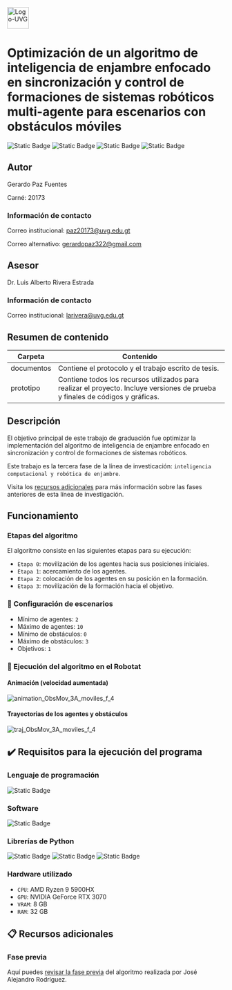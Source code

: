 <img alt="Logo-UVG" height="50" src="https://github.com/user-attachments/assets/ca88dcc9-d874-4fad-83f9-fc9d2200c4e5">

# Optimización de un algoritmo de inteligencia de enjambre enfocado en sincronización y control de formaciones de sistemas robóticos multi-agente para escenarios con obstáculos móviles

![Static Badge](https://img.shields.io/badge/Estado-en%20desarrollo-purple)
![Static Badge](https://img.shields.io/badge/Fase-3-white)
![Static Badge](https://img.shields.io/badge/Python-v3.10.4-blue)
![Static Badge](https://img.shields.io/badge/Webots-vR2023b-darkred)

## Autor

Gerardo Paz Fuentes

Carné: 20173

### Información de contacto

Correo institucional: [paz20173@uvg.edu.gt](mailto:paz20173@uvg.edu.gt)

Correo alternativo: [gerardopaz322@gmail.com](mailto:gerardopaz322@gmail.com)

## Asesor

Dr. Luis Alberto Rivera Estrada

### Información de contacto

Correo institucional: [larivera@uvg.edu.gt](mailto:larivera@uvg.edu.gt)

## Resumen de contenido

| Carpeta    | Contenido                                                                                                                     |
|------------|-------------------------------------------------------------------------------------------------------------------------------|
| documentos | Contiene el protocolo y el trabajo escrito de tesis.                                                          |
| prototipo  | Contiene todos los recursos utilizados para realizar el proyecto. Incluye versiones de prueba y finales de códigos y gráficas. |

## Descripción

El objetivo principal de este trabajo de graduación fue optimizar la implementación del algoritmo de inteligencia de enjambre enfocado en sincronización y control de formaciones de sistemas robóticos.

Este trabajo es la tercera fase de la línea de investicación: `inteligencia computacional y robótica de enjambre`. 

Visita los [recursos adicionales](#clipboard-recursos-adicionales) para más información sobre las fases anteriores de esta línea de investigación.

## Funcionamiento

### Etapas del algoritmo

El algoritmo consiste en las siguientes etapas para su ejecución:

- `Etapa 0`: movilización de los agentes hacia sus posiciones iniciales.
- `Etapa 1`: acercamiento de los agentes.
- `Etapa 2`: colocación de los agentes en su posición en la formación.
- `Etapa 3`: movilización de la formación hacia el objetivo.

### :wrench: Configuración de escenarios

- Mínimo de agentes: `2`
- Máximo de agentes: `10`
- Mínimo de obstáculos: `0`
- Máximo de obstáculos: `3`
- Objetivos: `1`

### :rocket: Ejecución del algoritmo en el Robotat

#### Animación (velocidad aumentada)

![animation_ObsMov_3A_moviles_f_4](https://github.com/user-attachments/assets/193f64e2-6325-412c-a73c-5230e1f0eca7)

#### Trayectorias de los agentes y obstáculos

![traj_ObsMov_3A_moviles_f_4](https://github.com/user-attachments/assets/2d0fbedf-9fef-4258-839a-913546adc74f)

## :heavy_check_mark: Requisitos para la ejecución del programa

### Lenguaje de programación

![Static Badge](https://img.shields.io/badge/Python-v3.10.4-blue)

### Software

![Static Badge](https://img.shields.io/badge/Webots-vR2023b-darkred)

### Librerías de Python
![Static Badge](https://img.shields.io/badge/NumPy-v1.23.2-blue)
![Static Badge](https://img.shields.io/badge/SciPy-v1.13.0-blue)
![Static Badge](https://img.shields.io/badge/Keyboard-v0.13.5-blue)

### Hardware utilizado
- `CPU`: AMD Ryzen 9 5900HX
- `GPU`: NVIDIA GeForce RTX 3070
- `VRAM`: 8 GB
- `RAM`: 32 GB

## :clipboard: Recursos adicionales

### Fase previa

Aquí puedes [revisar la fase previa](https://github.com/rod19131/tesisAlejandro) del algoritmo realizada por José Alejandro Rodríguez.

